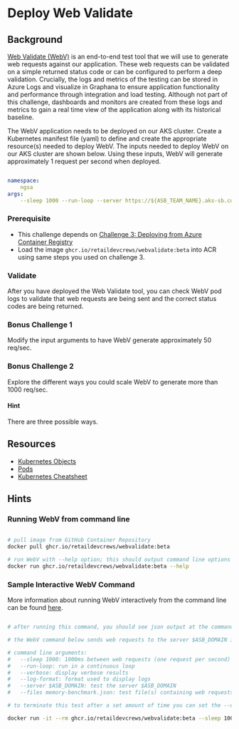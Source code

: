 # Deploy Web Validate

## Background

[Web Validate (WebV)](https://github.com/microsoft/webvalidate) is an end-to-end test tool that we will use to generate web requests against our application. These web requests can be validated on a simple returned status code or can be configured to perform a deep validation. Crucially, the logs and metrics of the testing can be stored in Azure Logs and visualize in Graphana to ensure application functionality and performance through integration and load testing. Although not part of this challenge, dashboards and monitors are created from these logs and metrics to gain a real time view of the application along with its historical baseline.

The WebV application needs to be deployed on our AKS cluster. Create a Kubernetes manifest file (yaml) to define and create the appropriate resource(s) needed to deploy WebV. The inputs needed to deploy WebV on our AKS cluster are shown below. Using these inputs, WebV will generate approximately 1 request per second when deployed.

```yaml

namespace:
    ngsa
args:
    --sleep 1000 --run-loop --server https://${ASB_TEAM_NAME}.aks-sb.com --files memory-benchmark.json

```

### Prerequisite

- This challenge depends on [Challenge 3: Deploying from Azure Container Registry](../azure-container-registry/README.md)
- Load the image `ghcr.io/retaildevcrews/webvalidate:beta` into ACR using same steps you used on challenge 3.

### Validate

After you have deployed the Web Validate tool, you can check WebV pod logs to validate that web requests are being sent and the correct status codes are being returned.

### Bonus Challenge 1

Modify the input arguments to have WebV generate approximately 50 req/sec.

### Bonus Challenge 2

Explore the different ways you could scale WebV to generate more than 1000 req/sec.

#### Hint

There are three possible ways.

## Resources

- [Kubernetes Objects](https://kubernetes.io/docs/concepts/overview/working-with-objects/kubernetes-objects/)
- [Pods](https://kubernetes.io/docs/concepts/workloads/pods/)
- [Kubernetes Cheatsheet](https://kubernetes.io/docs/reference/kubectl/cheatsheet/#creating-objects)

## Hints

### Running WebV from command line

```bash

# pull image from GitHub Container Repository 
docker pull ghcr.io/retaildevcrews/webvalidate:beta

# run WebV with --help option; this should output command line options shown below
docker run ghcr.io/retaildevcrews/webvalidate:beta --help

```

### Sample Interactive WebV Command

More information about running WebV interactively from the command line can be found [here](https://github.com/microsoft/webvalidate).

```bash

# after running this command, you should see json output at the command line describing web requests

# the WebV command below sends web requests to the server $ASB_DOMAIN in a continuous loop at the rate of one request per second

# command line arguments:
#   --sleep 1000: 1000ms between web requests (one request per second)
#   --run-loop: run in a continuous loop
#   --verbose: display verbose results
#   --log-format: format used to display logs
#   --server $ASB_DOMAIN: test the server $ASB_DOMAIN
#   --files memory-benchmark.json: test file(s) containing web requests and expected response

# to terminate this test after a set amount of time you can set the --duration argument (time in seconds). Otherwise, use CTRL-C to stop it.

docker run -it --rm ghcr.io/retaildevcrews/webvalidate:beta --sleep 1000 --run-loop --verbose --duration 30 --log-format Json --server "https://${ASB_DOMAIN}" --files memory-benchmark.json

```
